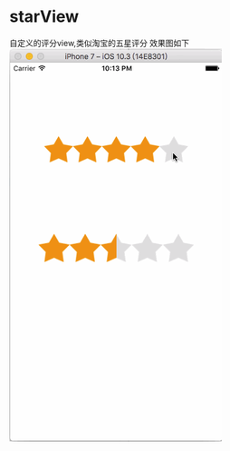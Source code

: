 # starView
自定义的评分view,类似淘宝的五星评分
效果图如下
![image](https://github.com/SabinLee/starView/blob/master/gif/demo.gif)

